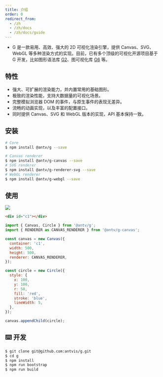 ```yaml
---
title: 介绍
order: 0
redirect_from:
  - /zh
  - /zh/docs
  - /zh/docs/guide
---
```


- G 是一款易用、高效、强大的 2D 可视化渲染引擎，提供 Canvas、SVG、WebGL 等多种渲染方式的实现。目前，已有多个顶级的可视化开源项目基于 G 开发，比如图形语法库 [G2](https://g2.antv.vision)、图可视化库 [G6](https://g6.antv.vision) 等。

## 特性

- 强大、可扩展的渲染能力，并内置常用的基础图形。
- 极致的渲染性能，支持大数据量的可视化场景。
- 完整模拟浏览器 DOM 的事件，与原生事件的表现无差异。
- 流畅的动画实现，以及丰富的配置接口。
- 同时提供 Canvas、SVG 和 WebGL 版本的实现，API 基本保持一致。

## 安装

```bash
# Core
$ npm install @antv/g --save

# Canvas renderer
$ npm install @antv/g-canvas --save
# SVG renderer
$ npm install @antv/g-renderer-svg --save
# WebGL renderer
$ npm install @antv/g-webgl --save
```

## 使用

![](https://gw.alipayobjects.com/mdn/rms_6ae20b/afts/img/A*Hz29QLOXPRYAAAAAAAAAAABkARQnAQ)

```html
<div id="c1"></div>
```

```js
import { Canvas, Circle } from '@antv/g';
import { RENDERER as CANVAS_RENDERER } from '@antv/g-canvas';

const canvas = new Canvas({
  container: 'c1',
  width: 500,
  height: 500,
  renderer: CANVAS_RENDERER,
});

const circle = new Circle({
  style: {
    x: 100,
    y: 100,
    r: 50,
    fill: 'red',
    stroke: 'blue',
    lineWidth: 5,
  },
});

canvas.appendChild(circle);
```

## ⌨️ 开发

```bash
$ git clone git@github.com:antvis/g.git
$ cd g
$ npm install
$ npm run bootstrap
$ npm run build
```
